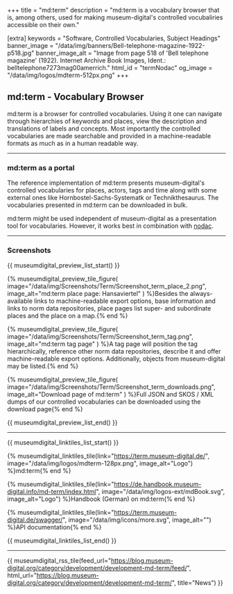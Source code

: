 +++
title = "md:term"
description = "md:term is a vocabulary browser that is, among others, used for making museum-digital's controlled vocubaliries accessible on their own."

[extra]
keywords = "Software, Controlled Vocabularies, Subject Headings"
banner_image = "/data/img/banners/Bell-telephone-magazine-1922-p518.jpg"
banner_image_alt = "Image from page 518 of 'Bell telephone magazine' (1922). Internet Archive Book Images, Ident.: belltelephone7273mag00amerrich."
html_id = "termNodac"
og_image = "/data/img/logos/mdterm-512px.png"
+++

## md:term - Vocabulary Browser

md:term is a browser for controlled vocabularies. Using it one can navigate through hierarchies of keywords and places, view the description and translations of labels and concepts. Most importantly the controlled vocabularies are made searchable and provided in a machine-readable formats as much as in a human readable way.

----

### md:term as a portal

The reference implementation of md:term presents museum-digital's controlled vocabularies for places, actors, tags and time along with some external ones like Hornbostel-Sachs-Systematk or Technikthesaurus. The vocabularies presented in md:term can be downloaded in bulk.

md:term might be used independent of museum-digital as a presentation tool for vocabularies. However, it works best in combination with [nodac](/software/nodac).

----

### Screenshots

{{ museumdigital_preview_list_start() }}

{% museumdigital_preview_tile_figure(
    image="/data/img/Screenshots/Term/Screenshot_term_place_2.png",
    image_alt="md:term place page: Hansaviertel"
    ) %}Besides the always-available links to machine-readable export options, base information and links to norm data repositories, place pages list super- and subordinate places and the place on a map.{% end %}

{% museumdigital_preview_tile_figure(
    image="/data/img/Screenshots/Term/Screenshot_term_tag.png",
    image_alt="md:term tag page"
    ) %}A tag page will position the tag hierarchically, reference other norm data repositories, describe it and offer machine-readable export options. Additionally, objects from museum-digital may be listed.{% end %}

{% museumdigital_preview_tile_figure(
    image="/data/img/Screenshots/Term/Screenshot_term_downloads.png",
    image_alt="Download page of md:term"
    ) %}Full JSON and SKOS / XML dumps of our controlled vocabularies can be downloaded using the download page{% end %}

{{ museumdigital_preview_list_end() }}

----

{{ museumdigital_linktiles_list_start() }}

{% museumdigital_linktiles_tile(link="https://term.museum-digital.de/",
    image="/data/img/logos/mdterm-128px.png",
    image_alt="Logo") %}md:term{% end %}

{% museumdigital_linktiles_tile(link="https://de.handbook.museum-digital.info/md-term/index.html",
    image="/data/img/logos-ext/mdBook.svg",
    image_alt="Logo") %}Handbook (German) on md:term{% end %}

{% museumdigital_linktiles_tile(link="https://term.museum-digital.de/swagger/",
    image="/data/img/icons/more.svg",
    image_alt="") %}API documentation{% end %}

{{ museumdigital_linktiles_list_end() }}

----

{{ museumdigital_rss_tile(feed_url="https://blog.museum-digital.org/category/development/development-md-term/feed/",
    html_url="https://blog.museum-digital.org/category/development/development-md-term/",
    title="News") }}
